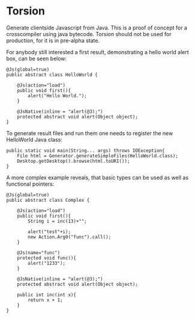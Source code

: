 Torsion
=======

Generate clientside Javascript from Java. This is a proof of concept for a crosscompiler using java bytecode. 
Torsion should not be used for production, for it is in pre-alpha state. 

For anybody still interested a first result, demonstrating a hello world alert box, can be seen below:
```
@Js(global=true)
public abstract class HelloWorld {

	@Js(action="load")
	public void first(){
		alert("Hello World.");
	}
	
	@JsNative(inline = "alert(@3);")
	protected abstract void alert(Object object);
}

```

To generate result files and run them one needs to register the new HelloWorld Java class:
```
public static void main(String... args) throws IOException{
	File html = Generator.generateSimpleFiles(HelloWorld.class);
	Desktop.getDesktop().browse(html.toURI());
}
```

A more complex example reveals, that basic types can be used as well as functional pointers:
```
@Js(global=true)
public abstract class Complex {

	@Js(action="load")
	public void first(){
		String i = inc(13)+"";
		
		alert("test"+i);
		new Action.Arg0("func").call();
	}
	
	@Js(name="func")
	protected void func(){
		alert("1233");
	}
	
	@JsNative(inline = "alert(@3);")
	protected abstract void alert(Object object);
	
	public int inc(int x){
		return x + 1;
	}
}

```
